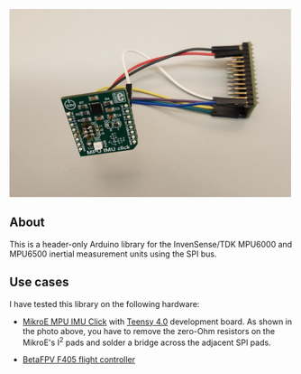 <a href="https://www.mikroe.com/mpu-imu-click"><img src="image.jpg" width=500></a>

## About

This is a header-only Arduino library for the InvenSense/TDK MPU6000 and MPU6500 inertial measurement units using
the SPI bus.

## Use cases

I have tested this library on the following hardware:

* [MikroE MPU IMU Click](https://www.mikroe.com/mpu-imu-click) with [Teensy 4.0](https://www.pjrc.com/store/teensy40.html) development board.
As shown in the photo above, you have to remove the zero-Ohm resistors on the MikroE's I<sup>2</sup> 
pads and solder a bridge across the adjacent SPI pads.

* [BetaFPV F405 flight controller](https://betafpv.com/products/toothpick-f405-2-4s-aio-brushless-flight-controller-20a-blheli_32-v4)
